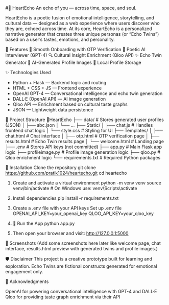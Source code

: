 #💖 HeartEcho 
An echo of you — across time, space, and soul.

HeartEcho is a poetic fusion of emotional intelligence, storytelling, and cultural data — designed as a web experience where users discover who they are, echoed across time.
At its core, HeartEcho is a personalized narrative generator that creates three unique personas (or “Echo Twins”) based on a user’s tastes, emotions, and personality.

 
🧠 Features
🔐 Smooth Onboarding with OTP Verification
💬 Poetic AI Interviewer (GPT-4)
🔍 Cultural Insight Enrichment (Qloo API)
✨ Echo Twin Generator
🎨 AI-Generated Profile Images
💾 Local Profile Storage


✨ Technologies Used
- Python + Flask — Backend logic and routing  
- HTML + CSS + JS — Frontend experience  
- OpenAI GPT-4 — Conversational intelligence and echo twin generation  
- DALL·E (OpenAI API) — AI image generation  
- Qloo API — Enrichment based on cultural taste graphs  
- JSON — Lightweight data persistence  


📂 Project Structure
💖HeartEcho 
├── data/                 # Stores generated user profiles (JSON)
│   ├── abc.json
│   └── ...
├── Static/
│   ├── chat.js           # Handles frontend chat logic
│   └── style.css         # Styling for UI
├── Templates/
│   ├── chat.html         # Chat interface
│   ├── otp.html          # OTP verification page
│   ├── results.html      # Echo Twin results page
│   └── welcome.html      # Landing page
├── .env                  # Stores API keys (not committed)
├── app.py                # Main Flask app logic
├── profileimage.py       # Profile image generation logic
├── qloo.py               # Qloo enrichment logic
└── requirements.txt      # Required Python packages

🔧 Installation
Clone the repository
git clone https://github.com/pratik1024/heartecho.git
cd heartecho

1. Create and activate a virtual environment
python -m venv venv
source venv/bin/activate    # On Windows use: venv\Scripts\activate

2. Install dependencies
pip install -r requirements.txt

3. Create a .env file with your API keys
   Set up .env file
OPENAI_API_KEY=your_openai_key
QLOO_API_KEY=your_qloo_key

4. 🚀 Run the App
python app.py

5. Then open your browser and visit:
http://127.0.0.1:5000


📸 Screenshots
(Add some screenshots here later like welcome page, chat interface, results.html preview with generated twins and profile images.)

🛡️ Disclaimer
This project is a creative prototype built for learning and exploration. Echo Twins are fictional constructs generated for emotional engagement only.

🙌 Acknowledgments

OpenAI for powering conversational intelligence with GPT-4 and DALL·E
Qloo for providing taste graph enrichment via their API
